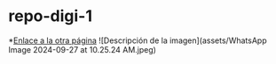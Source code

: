 # repo-digi-1

*[Enlace a la otra página](README.md)
![Descripción de la imagen](assets/WhatsApp Image 2024-09-27 at 10.25.24 AM.jpeg)
